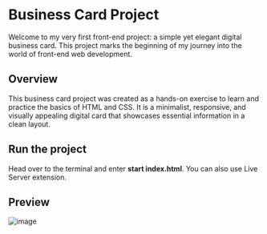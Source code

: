 # Business Card Project
Welcome to my very first front-end project: a simple yet elegant digital business card. This project marks the beginning of my journey into the world of front-end web development.

## Overview
This business card project was created as a hands-on exercise to learn and practice the basics of HTML and CSS. It is a minimalist, responsive, and visually appealing digital card that showcases essential information in a clean layout.

## Run the project
Head over to the terminal and enter **start index.html**. You can also use Live Server extension.

## Preview
![image](https://github.com/user-attachments/assets/fbf4720e-13ea-46e0-ad79-75e9525f4812)
